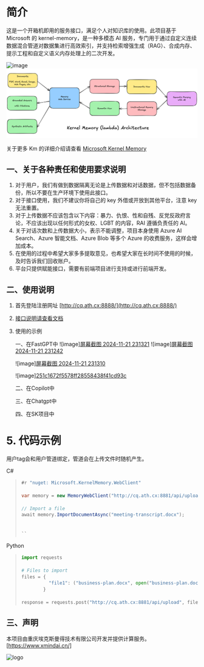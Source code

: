 # 简介
  这是一个开箱机即用的服务接口，满足个人对知识库的使用。此项目基于 Microsoft 的 kernel-memory，是一种多模态 AI 服务，专门用于通过自定义连续数据混合管道对数据集进行高效索引，并支持检索增强生成（RAG）、合成内存、提示工程和自定义语义内存处理上的二次开发。

![image](https://github.com/user-attachments/assets/2b9bf9d9-1f1e-45b3-9461-50323b4f7b7f)
![image](https://github.com/microsoft/kernel-memory/blob/main/docs/img/kernel-memory-lambda-architecture.png)

关于更多 Km 的详细介绍请查看 [Microsoft Kernel Memory](https://microsoft.github.io/kernel-memory/)

## 一、关于各种责任和使用要求说明

1. 对于用户，我们有做到数据隔离无论是上传数据和对话数据，但不包括数据备份，所以不要在生产环境下使用此接口。
2. 对于接口使用，我们不建议你将自己的 key 外借或开放到其他平台，注意 key 无法重置。
3. 对于上传数据不应该包含以下内容：暴力、仇恨、性和自残、反党反政府言论，不应该出现以任何形式的女权、LGBT 的内容，RAI 遵循负责任的 AI。
4. 关于对话次数和上传数据大小，表示不能调整，项目本身使用 Azure AI Search、Azure 智能文档、Azure Blob 等多个 Azure 的收费服务，这样会增加成本。
5. 在使用的过程中希望大家多多提取意见，也希望大家在长时间不使用的时候，及时告诉我们回收账户。
6. 平台只提供赋能接口，需要有前端项目进行支持或进行前端开发。

## 二、使用说明

1. 首先登陆注册网址 [http://cq.ath.cx:8888/](http://cq.ath.cx:8888/)
2. [接口说明请查看文档](https://github.com/gongwell/XMRAG/blob/main/%E6%8E%A5%E5%8F%A3%E4%BF%A1%E6%81%AF.md)
3. 使用的示例

   一、在FastGPT中
   ![image][屏幕截图 2024-11-21 231321](https://github.com/user-attachments/assets/1d655bed-6668-40f1-afe8-292257116a28)
   ![image][屏幕截图 2024-11-21 231242](https://github.com/user-attachments/assets/69fe3f94-95b2-4d89-ac88-7760cc0584c8)

   ![image][屏幕截图 2024-11-21 231310](https://github.com/user-attachments/assets/797d4392-4e2b-40eb-b661-b77c4eb87dc5)

   ![image][251c1672f5578ff28558438f41cd93c](https://github.com/user-attachments/assets/80a43b3f-38fc-4f24-9ee8-6b2b3cb646a1)


   二、在Copilot中

   三、在Chatgpt中

   四、在SK项目中

# 5. 代码示例
用户tag会和用户管道绑定，管道会在上传文件时随机产生。

 C#
> ```csharp
> #r "nuget: Microsoft.KernelMemory.WebClient"
>
> var memory = new MemoryWebClient("http://cq.ath.cx:8881/api/upload"); // <== URL of KM web service
>
> // Import a file
> await memory.ImportDocumentAsync("meeting-transcript.docx");
>
>
> ``

Python

> ```python
> import requests
>
> # Files to import
> files = {
>           "file1": ("business-plan.docx", open("business-plan.docx", "rb")),
>         }
>
> response = requests.post("http://cq.ath.cx:8881/api/upload", files=files, data=data)
> ```




## 三、声明
 本项目由重庆埃克斯曼得技术有限公司开发并提供计算服务。
 [https://www.xmindai.cn/]
 
 ![logo](https://github.com/user-attachments/assets/ff0ec800-9045-4d62-adf9-3d10a6fcd5b9)

 

